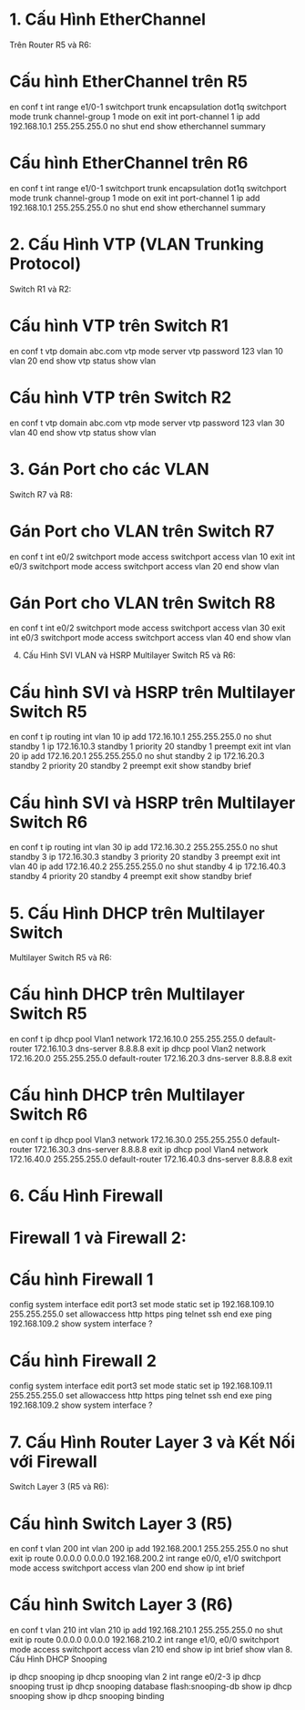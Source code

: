 # 1. Cấu Hình EtherChannel

Trên Router R5 và R6:

# Cấu hình EtherChannel trên R5

en
conf t
int range e1/0-1
switchport trunk encapsulation dot1q
switchport mode trunk
channel-group 1 mode on
exit
int port-channel 1
ip add 192.168.10.1 255.255.255.0
no shut
end
show etherchannel summary

# Cấu hình EtherChannel trên R6

en
conf t
int range e1/0-1
switchport trunk encapsulation dot1q
switchport mode trunk
channel-group 1 mode on
exit
int port-channel 1
ip add 192.168.10.1 255.255.255.0
no shut
end
show etherchannel summary


# 2. Cấu Hình VTP (VLAN Trunking Protocol)

Switch R1 và R2:

# Cấu hình VTP trên Switch R1

en
conf t
vtp domain abc.com
vtp mode server
vtp password 123
vlan 10
vlan 20
end
show vtp status
show vlan

# Cấu hình VTP trên Switch R2

en
conf t
vtp domain abc.com
vtp mode server
vtp password 123
vlan 30
vlan 40
end
show vtp status
show vlan
# 3. Gán Port cho các VLAN

Switch R7 và R8:

# Gán Port cho VLAN trên Switch R7

en
conf t
int e0/2
switchport mode access
switchport access vlan 10
exit
int e0/3
switchport mode access
switchport access vlan 20
end
show vlan

# Gán Port cho VLAN trên Switch R8

en
conf t
int e0/2
switchport mode access
switchport access vlan 30
exit
int e0/3
switchport mode access
switchport access vlan 40
end
show vlan


4. Cấu Hình SVI VLAN và HSRP
Multilayer Switch R5 và R6: 

# Cấu hình SVI và HSRP trên Multilayer Switch R5

en
conf t
ip routing
int vlan 10
ip add 172.16.10.1 255.255.255.0
no shut
standby 1 ip 172.16.10.3
standby 1 priority 20
standby 1 preempt
exit
int vlan 20
ip add 172.16.20.1 255.255.255.0
no shut
standby 2 ip 172.16.20.3
standby 2 priority 20
standby 2 preempt
exit
show standby brief

# Cấu hình SVI và HSRP trên Multilayer Switch R6

en
conf t
ip routing
int vlan 30
ip add 172.16.30.2 255.255.255.0
no shut
standby 3 ip 172.16.30.3
standby 3 priority 20
standby 3 preempt
exit
int vlan 40
ip add 172.16.40.2 255.255.255.0
no shut
standby 4 ip 172.16.40.3
standby 4 priority 20
standby 4 preempt
exit
show standby brief


# 5. Cấu Hình DHCP trên Multilayer Switch

Multilayer Switch R5 và R6:

# Cấu hình DHCP trên Multilayer Switch R5

en
conf t
ip dhcp pool Vlan1
network 172.16.10.0 255.255.255.0
default-router 172.16.10.3
dns-server 8.8.8.8
exit
ip dhcp pool Vlan2
network 172.16.20.0 255.255.255.0
default-router 172.16.20.3
dns-server 8.8.8.8
exit

# Cấu hình DHCP trên Multilayer Switch R6

en
conf t
ip dhcp pool Vlan3
network 172.16.30.0 255.255.255.0
default-router 172.16.30.3
dns-server 8.8.8.8
exit
ip dhcp pool Vlan4
network 172.16.40.0 255.255.255.0
default-router 172.16.40.3
dns-server 8.8.8.8
exit

# 6. Cấu Hình Firewall

# Firewall 1 và Firewall 2:

# Cấu hình Firewall 1

config system interface
edit port3
set mode static
set ip 192.168.109.10 255.255.255.0
set allowaccess http https ping telnet ssh
end
exe ping 192.168.109.2
show system interface ?

# Cấu hình Firewall 2

config system interface
edit port3
set mode static
set ip 192.168.109.11 255.255.255.0
set allowaccess http https ping telnet ssh
end
exe ping 192.168.109.2
show system interface ?

# 7. Cấu Hình Router Layer 3 và Kết Nối với Firewall

Switch Layer 3 (R5 và R6):

# Cấu hình Switch Layer 3 (R5)

en
conf t
vlan 200
int vlan 200
ip add 192.168.200.1 255.255.255.0
no shut
exit
ip route 0.0.0.0 0.0.0.0 192.168.200.2
int range e0/0, e1/0
switchport mode access
switchport access vlan 200
end
show ip int brief

# Cấu hình Switch Layer 3 (R6)
en
conf t
vlan 210
int vlan 210
ip add 192.168.210.1 255.255.255.0
no shut
exit
ip route 0.0.0.0 0.0.0.0 192.168.210.2
int range e1/0, e0/0
switchport mode access
switchport access vlan 210
end
show ip int brief
show vlan
8. Cấu Hình DHCP Snooping

ip dhcp snooping
ip dhcp snooping vlan 2
int range e0/2-3
ip dhcp snooping trust
ip dhcp snooping database flash:snooping-db
show ip dhcp snooping
show ip dhcp snooping binding
